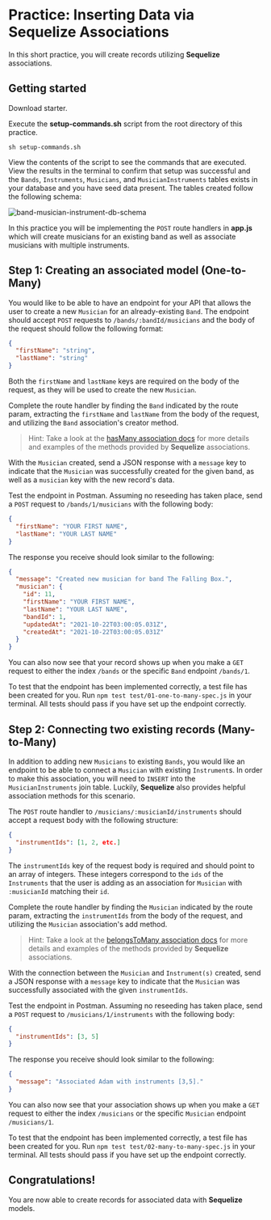 # Practice: Inserting Data via Sequelize Associations

In this short practice, you will create records utilizing **Sequelize**
associations.

## Getting started

Download starter.

Execute the __setup-commands.sh__ script from the root directory of this
practice.

```shell
sh setup-commands.sh
```

View the contents of the script to see the commands that are executed. View the
results in the terminal to confirm that setup was successful and the `Bands`,
`Instruments`, `Musicians`, and `MusicianInstruments` tables exists in your
database and you have seed data present. The tables created follow the following
schema:

![band-musician-instrument-db-schema]

In this practice you will be implementing the `POST` route handlers in
__app.js__ which will create musicians for an existing band as well as associate
musicians with multiple instruments.

## Step 1: Creating an associated model (One-to-Many)

You would like to be able to have an endpoint for your API that allows the user
to create a new `Musician` for an already-existing `Band`. The endpoint should
accept `POST` requests to `/bands/:bandId/musicians` and the body of the request
should follow the following format:

```json
{
  "firstName": "string",
  "lastName": "string"
}
```

Both the `firstName` and `lastName` keys are required on the body of the
request, as they will be used to create the new `Musician`.

Complete the route handler by finding the `Band` indicated by the route param,
extracting the `firstName` and `lastName` from the body of the request, and
utilizing the `Band` association's creator method.

> Hint: Take a look at the [hasMany association docs][hasMany-docs] for more
> details and examples of the methods provided by **Sequelize** associations.

With the `Musician` created, send a JSON response with a `message` key to
indicate that the `Musician` was successfully created for the given band, as
well as a `musician` key with the new record's data.

Test the endpoint in Postman. Assuming no reseeding has taken place, send a
`POST` request to `/bands/1/musicians` with the following body:

```json
{
  "firstName": "YOUR FIRST NAME",
  "lastName": "YOUR LAST NAME"
}
```

The response you receive should look similar to the following:

```json
{
  "message": "Created new musician for band The Falling Box.",
  "musician": {
    "id": 11,
    "firstName": "YOUR FIRST NAME",
    "lastName": "YOUR LAST NAME",
    "bandId": 1,
    "updatedAt": "2021-10-22T03:00:05.031Z",
    "createdAt": "2021-10-22T03:00:05.031Z"
  }
}
```

You can also now see that your record shows up when you make a `GET` request to
either the index `/bands` or the specific `Band` endpoint `/bands/1`.

To test that the endpoint has been implemented correctly, a test file has been
created for you. Run `npm test test/01-one-to-many-spec.js` in your terminal.
All tests should pass if you have set up the endpoint correctly.

## Step 2: Connecting two existing records (Many-to-Many)

In addition to adding new `Musicians` to existing `Bands`, you would like an
endpoint to be able to connect a `Musician` with existing `Instrument`s. In
order to make this association, you will need to `INSERT` into the
`MusicianInstruments` join table. Luckily, **Sequelize** also provides helpful
association methods for this scenario.

The `POST` route handler to `/musicians/:musicianId/instruments` should
accept a request body with the following structure:

```json
{
  "instrumentIds": [1, 2, etc.]
}
```

The `instrumentIds` key of the request body is required and should point to an
array of integers. These integers correspond to the `ids` of the `Instruments`
that the user is adding as an association for `Musician` with `:musicianId`
matching their `id`.

Complete the route handler by finding the `Musician` indicated by the route
param, extracting the `instrumentIds` from the body of the request, and
utilizing the `Musician` association's add method.

> Hint: Take a look at the [belongsToMany association docs][belongsToMany-docs]
> for more details and examples of the methods provided by **Sequelize**
> associations.

With the connection between the `Musician` and `Instrument(s)` created, send a
JSON response with a `message` key to indicate that the `Musician` was
successfully associated with the given `instrumentIds`.

Test the endpoint in Postman. Assuming no reseeding has taken place, send a
`POST` request to `/musicians/1/instruments` with the following body:

```json
{
  "instrumentIds": [3, 5]
}
```

The response you receive should look similar to the following:

```json
{
  "message": "Associated Adam with instruments [3,5]."
}
```

You can also now see that your association shows up when you make a `GET`
request to either the index `/musicians` or the specific `Musician` endpoint
`/musicians/1`.

To test that the endpoint has been implemented correctly, a test file has been
created for you. Run `npm test test/02-many-to-many-spec.js` in your terminal.
All tests should pass if you have set up the endpoint correctly.

## Congratulations!

You are now able to create records for associated data with **Sequelize**
models.


[band-musician-instrument-db-schema]: https://appacademy-open-assets.s3.us-west-1.amazonaws.com/Modular-Curriculum/content/week-11/practices/band-musician-instrument-db-schema.png
[band-musician-instrument-db-diagram-info]: https://appacademy-open-assets.s3.us-west-1.amazonaws.com/Modular-Curriculum/content/week-11/practices/band-musician-instrument-db-diagram-info.txt
[hasMany-docs]: https://sequelize.org/master/class/src/associations/has-many.js~HasMany.html
[belongsToMany-docs]: https://sequelize.org/master/class/src/associations/belongs-to-many.js~BelongsToMany.html#instance-method-add
